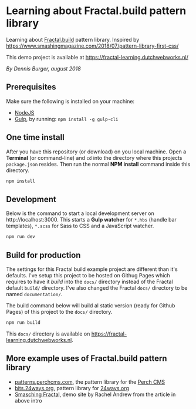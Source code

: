 # Learning about Fractal.build pattern library

Learning about [Fractal.build](https://fractal.build/) pattern library. Inspired by https://www.smashingmagazine.com/2018/07/pattern-library-first-css/

This demo project is available at https://fractal-learning.dutchwebworks.nl/

*By Dennis Burger, august 2018*

## Prerequisites

Make sure the following is installed on your machine:

* [NodeJS](https://nodejs.org)
* [Gulp](https://gulpjs.com), by running: `npm install -g gulp-cli`

## One time install

After you have this repository (or download) on you local machine. Open a **Terminal** (or command-line) and `cd` into the directory where this projects `package.json` resides. Then run the normal **NPM install** command inside this directory.

```bash
npm install
```

## Development

Below is the command to start a local development server on http://localhost:3000. This starts a **Gulp watcher** for `*.hbs` (handle bar templates), `*.scss` for Sass to CSS and a JavaScript watcher.

```bash
npm run dev
```

## Build for production

The settings for this Fractal build example project are different than it's defaults. I've setup this project to be hosted on Githug Pages which requires to have it *build* into the `docs/` directory instead of the Fractal default `build/` directory. I've also changed the Fractal `docs/` directory to be named `documentation/`.

The build command below will build al static version (ready for Github Pages) of this project to the `docs/` directory.

```bash
npm run build
```

This `docs/` directory is available on https://fractal-learning.dutchwebworks.nl.

## More example uses of Fractal.build pattern library

* [patterns.perchcms.com](http://patterns.perchcms.com/), the pattern library for the [Perch CMS](https://grabaperch.com/)
* [bits.24ways.org](http://bits.24ways.org/), pattern library for [24ways.org](https://24ways.org/)
* [Smasching Fractal](https://github.com/rachelandrew/smashing-fractal), demo site by Rachel Andrew from the article in above intro